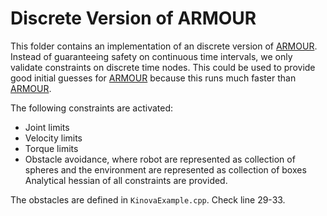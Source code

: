 # Discrete Version of ARMOUR
This folder contains an implementation of an discrete version of [ARMOUR](https://roahmlab.github.io/armour/).
Instead of guaranteeing safety on continuous time intervals, we only validate constraints on discrete time nodes.
This could be used to provide good initial guesses for [ARMOUR](https://roahmlab.github.io/armour/) because this runs much faster than [ARMOUR](https://roahmlab.github.io/armour/).

The following constraints are activated:
- Joint limits
- Velocity limits
- Torque limits
- Obstacle avoidance, where robot are represented as collection of spheres and the environment are represented as collection of boxes
Analytical hessian of all constraints are provided.

The obstacles are defined in `KinovaExample.cpp`.
Check line 29-33.